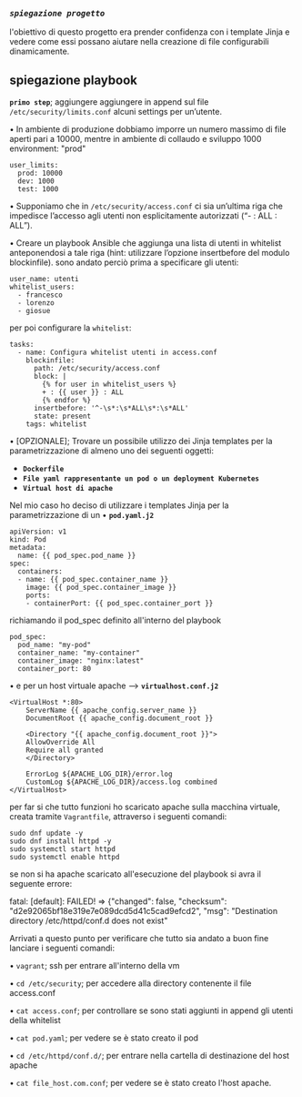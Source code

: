 ### *`spiegazione progetto`*
l'obiettivo di questo progetto era prender confidenza con i template Jinja e vedere come essi possano aiutare nella creazione di file configurabili dinamicamente.

## spiegazione playbook

**`primo step`**; aggiungere aggiungere in append sul file `/etc/security/limits.conf` alcuni settings per un’utente. 

• In ambiente di produzione dobbiamo imporre un numero massimo di file aperti pari a 10000, mentre in ambiente di collaudo e sviluppo 1000
environment: "prod" 
    
    user_limits:
      prod: 10000
      dev: 1000
      test: 1000

• Supponiamo che in `/etc/security/access.conf` ci sia un’ultima riga che impedisce l’accesso agli utenti non esplicitamente autorizzati (“- : ALL : ALL”). 

• Creare un playbook Ansible che aggiunga una lista di utenti in whitelist anteponendosi a tale riga (hint: utilizzare l’opzione insertbefore del modulo blockinfile).
sono andato perciò prima a specificare gli utenti:

    user_name: utenti 
    whitelist_users:
      - francesco
      - lorenzo
      - giosue
per poi configurare la `whitelist`:
      
    tasks:
      - name: Configura whitelist utenti in access.conf
        blockinfile:
          path: /etc/security/access.conf
          block: |
            {% for user in whitelist_users %}
            + : {{ user }} : ALL
            {% endfor %}
          insertbefore: '^-\s*:\s*ALL\s*:\s*ALL'
          state: present
        tags: whitelist
• [OPZIONALE]; Trovare un possibile utilizzo dei Jinja templates per la parametrizzazione di almeno uno dei seguenti oggetti:

- **`Dockerfile`**
- **`File yaml rappresentante un pod o un deployment Kubernetes`**
- **`Virtual host di apache`**

Nel mio caso ho deciso di utilizzare i templates Jinja per la parametrizzazione di un
• **`pod.yaml.j2`**

    apiVersion: v1
    kind: Pod
    metadata:
      name: {{ pod_spec.pod_name }}
    spec:
      containers:
      - name: {{ pod_spec.container_name }}
        image: {{ pod_spec.container_image }}
        ports:
        - containerPort: {{ pod_spec.container_port }}
richiamando il pod_spec definito all'interno del playbook

    pod_spec:
      pod_name: "my-pod"
      container_name: "my-container"
      container_image: "nginx:latest"
      container_port: 80
• e per un host virtuale apache --> **`virtualhost.conf.j2`**

    <VirtualHost *:80>
        ServerName {{ apache_config.server_name }}
        DocumentRoot {{ apache_config.document_root }}

        <Directory "{{ apache_config.document_root }}">
        AllowOverride All
        Require all granted
        </Directory>

        ErrorLog ${APACHE_LOG_DIR}/error.log
        CustomLog ${APACHE_LOG_DIR}/access.log combined
    </VirtualHost>
per far si che tutto funzioni ho scaricato apache sulla macchina virtuale, creata tramite `Vagrantfile`, attraverso i seguenti comandi:

    sudo dnf update -y
    sudo dnf install httpd -y
    sudo systemctl start httpd
    sudo systemctl enable httpd
se non si ha apache scaricato all'esecuzione del playbook si avra il seguente errore:

fatal: [default]: FAILED! => {"changed": false, "checksum": "d2e92065bf18e319e7e089dcd5d41c5cad9efcd2", "msg": "Destination directory /etc/httpd/conf.d does not exist"

Arrivati a questo punto per verificare che tutto sia andato a buon fine lanciare i seguenti comandi:

• `vagrant`; ssh per entrare all'interno della vm

• `cd /etc/security`; per accedere alla directory contenente il file access.conf

• `cat access.conf`; per controllare se sono stati aggiunti in append gli utenti della whitelist

• `cat pod.yaml`; per vedere se è stato creato il pod 

• `cd /etc/httpd/conf.d/`; per entrare nella cartella di destinazione del host apache

• `cat file_host.com.conf`; per vedere se è stato creato l'host apache.



